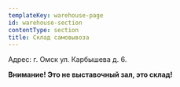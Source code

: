 ```yaml
---
templateKey: warehouse-page
id: warehouse-section
contentType: section
title: Склад самовывоза
---
```

Адрес: г. Омск ул. Карбышева д. 6.

**Внимание! Это не выставочный зал, это склад!**

